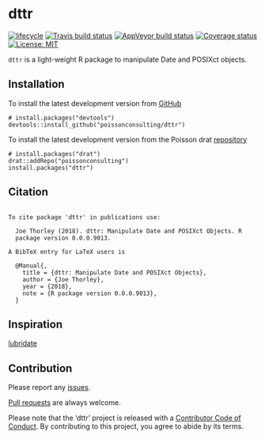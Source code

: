 
<!-- README.md is generated from README.Rmd. Please edit that file -->

# dttr

[![lifecycle](https://img.shields.io/badge/lifecycle-experimental-orange.svg)](https://www.tidyverse.org/lifecycle/#experimental)
[![Travis build
status](https://travis-ci.org/poissonconsulting/dttr.svg?branch=master)](https://travis-ci.org/poissonconsulting/dttr)
[![AppVeyor build
status](https://ci.appveyor.com/api/projects/status/github/poissonconsulting/dttr?branch=master&svg=true)](https://ci.appveyor.com/project/poissonconsulting/dttr)
[![Coverage
status](https://codecov.io/gh/poissonconsulting/dttr/branch/master/graph/badge.svg)](https://codecov.io/github/poissonconsulting/dttr?branch=master)
[![License:
MIT](https://img.shields.io/badge/License-MIT-green.svg)](https://opensource.org/licenses/MIT)

`dttr` is a light-weight R package to manipulate Date and POSIXct
objects.

## Installation

To install the latest development version from
[GitHub](https://github.com/poissonconsulting/dttr)

    # install.packages("devtools")
    devtools::install_github("poissonconsulting/dttr")

To install the latest development version from the Poisson drat
[repository](https://github.com/poissonconsulting/drat)

    # install.packages("drat")
    drat::addRepo("poissonconsulting")
    install.packages("dttr")

## Citation

``` 

To cite package 'dttr' in publications use:

  Joe Thorley (2018). dttr: Manipulate Date and POSIXct Objects. R
  package version 0.0.0.9013.

A BibTeX entry for LaTeX users is

  @Manual{,
    title = {dttr: Manipulate Date and POSIXct Objects},
    author = {Joe Thorley},
    year = {2018},
    note = {R package version 0.0.0.9013},
  }
```

## Inspiration

[lubridate](https://lubridate.tidyverse.org)

## Contribution

Please report any
[issues](https://github.com/poissonconsulting/dttr/issues).

[Pull requests](https://github.com/poissonconsulting/dttr/pulls) are
always welcome.

Please note that the ‘dttr’ project is released with a [Contributor Code
of Conduct](CODE_OF_CONDUCT.md). By contributing to this project, you
agree to abide by its terms.

